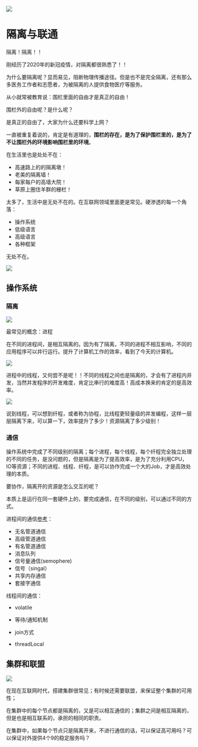 ![](https://gitee.com/lidaming/assets/raw/master/weilan.jfif)

# 隔离与联通

隔离！隔离！！

刚经历了2020年的新冠疫情，对隔离都很熟悉了！！

为什么要隔离呢？显而易见，阻断物理传播途径。但是也不是完全隔离，还有那么多医务工作者和志愿者，为被隔离的人提供食物医疗等服务。

从小就常被教育说：围栏里面的自由才是真正的自由！

围栏外的自由呢？是什么呢？

是真正的自由了，大家为什么还要科学上网？

一直被重复着说的，肯定是有道理的，**围栏的存在，是为了保护围栏里的，是为了不让围栏外的环境影响围栏里的环境**。

在生活里也是处处不在：

- 高速路上的的隔离墩！
- 老美的隔离墙！
- 每家每户的高墙大院！
- 草原上圈住羊群的栅栏！

太多了，生活中是无处不在的。在互联网领域里面更是常见。硬渗透的每一个角落：

- 操作系统
- 低级语言
- 高级语言
- 各种框架

无处不在。

![](https://gitee.com/lidaming/assets/raw/master/haker.jpg)

## 操作系统

### 隔离

![](https://gitee.com/lidaming/assets/raw/master/process.jpg)

最常见的概念：进程

在不同的进程间，是相互隔离的。因为有了隔离，不同的进程不相互影响，不同的应用程序可以并行运行。提升了计算机工作的效率，看到了今天的计算机。

![](https://gitee.com/lidaming/assets/raw/master/thread.jpg)

进程中的线程，又何尝不是呢！！不同的线程之间也是隔离的，才会有了进程内并发，当然并发程序的开发难度，肯定比串行的难度高！高成本换来的肯定的是高效率。

![](https://gitee.com/lidaming/assets/raw/master/fiber.jpg)

说到线程，可以想到纤程，或者称为协程，比线程更轻量级的并发编程，这样一层层隔离下来，可以算一下，效率提升了多少！资源隔离了多少级别！



### 通信

操作系统中完成了不同级别的隔离；每个进程，每个线程，每个纤程完全独立处理的不同的任务，是没问题的，但是隔离是为了提高效率，是为了充分利用CPU，IO等资源；不同的进程、线程、纤程，是可以协作完成一个大的Job，才是高效处理的本质。

要协作，隔离开的资源是怎么交互的呢？

本质上是运行在同一套硬件上的，要完成通信，在不同的级别，可以通过不同的方式。

进程间的通信[参考](https://www.cnblogs.com/wxmdevelop/p/6855068.html)：

- 无名管道通信
- 高级管道通信
- 有名管道通信
- 消息队列
- 信号量通信(semophere)
- 信号（singal）
- 共享内存通信
- 套接字通信

线程间的通信：

- volatile 

- 等待/通知机制

- join方式

- threadLocal

## 集群和联盟

![](https://gitee.com/lidaming/assets/raw/master/galaxy.jfif)

在现在互联网时代，搭建集群很常见；有时候还需要联盟，来保证整个集群的可用性；

在集群中的每个节点都是隔离的，又是可以相互通信的；集群之间是相互隔离的，但是也是相互联系的，承担的相同的职责。

在集群中，如果每个节点只是隔离开来，不进行通信的话，可以保证高可用吗？可以保证对外提供4个9的稳定服务吗？
